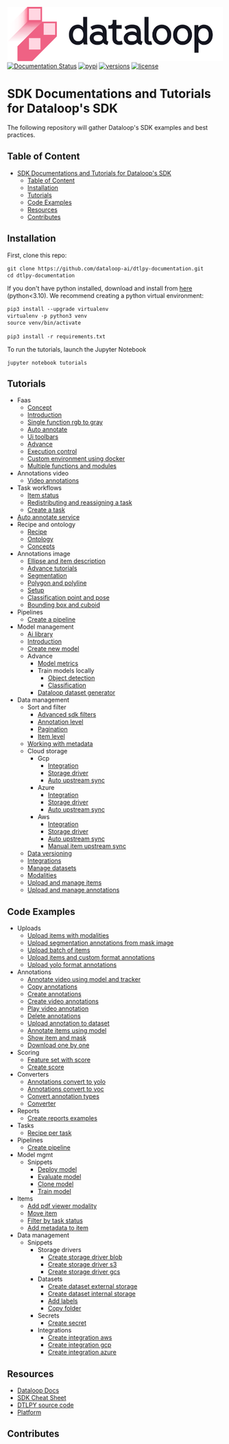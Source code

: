 ![LOGO](assets/site/logo.svg)
[![Documentation Status](https://readthedocs.org/projects/dtlpy/badge/?version=latest)](https://sdk-docs.dataloop.ai/en/latest/?badge=latest)
[![pypi](https://img.shields.io/pypi/v/dtlpy.svg)](https://pypi.org/project/dtlpy/)
[![versions](https://img.shields.io/pypi/pyversions/dtlpy.svg)](https://github.com/dataloop-ai/dtlpy)
[![license](https://img.shields.io/github/license/dataloop-ai/dtlpy-documentation.svg)](https://github.com/dataloop-ai/dtlpy-documentation/blob/master/LICENSE)

# SDK Documentations and Tutorials for Dataloop's SDK

The following repository will gather Dataloop's SDK examples and best practices.

## Table of Content

- [SDK Documentations and Tutorials for Dataloop's SDK](#sdk-documentations-and-tutorials-for-dataloops-sdk)
  - [Table of Content](#table-of-content)
  - [Installation](#installation)
  - [Tutorials](#tutorials)
  - [Code Examples](#code-examples)
  - [Resources](#resources)
  - [Contributes](#contributes)

## Installation

First, clone this repo:

```
git clone https://github.com/dataloop-ai/dtlpy-documentation.git
cd dtlpy-documentation
```

If you don't have python installed, download and install from [here](https://www.python.org/downloads/) (python<3.10).
We recommend creating a python virtual environment:

```
pip3 install --upgrade virtualenv
virtualenv -p python3 venv
source venv/bin/activate

pip3 install -r requirements.txt
```

To run the tutorials, launch the Jupyter Notebook

```
jupyter notebook tutorials
```

## Tutorials

* Faas
  *  [Concept](tutorials/faas/concept/chapter.ipynb)
  *  [Introduction](tutorials/faas/introduction/chapter.ipynb)
  *  [Single function rgb to gray](tutorials/faas/single_function_rgb_to_gray/chapter.ipynb)
  *  [Auto annotate](tutorials/faas/auto_annotate/chapter.ipynb)
  *  [Ui toolbars](tutorials/faas/ui_toolbars/chapter.ipynb)
  *  [Advance](tutorials/faas/advance/chapter.ipynb)
  *  [Execution control](tutorials/faas/execution_control/chapter.ipynb)
  *  [Custom environment using docker](tutorials/faas/custom_environment_using_docker/chapter.ipynb)
  *  [Multiple functions and modules](tutorials/faas/multiple_functions_and_modules/chapter.ipynb)
* Annotations video
  *  [Video annotations](tutorials/annotations_video/video_annotations/chapter.ipynb)
* Task workflows
  *  [Item status](tutorials/task_workflows/item_status/chapter.ipynb)
  *  [Redistributing and reassigning a task](tutorials/task_workflows/redistributing_and_reassigning_a_task/chapter.ipynb)
  *  [Create a task](tutorials/task_workflows/create_a_task/chapter.ipynb)
*  [Auto annotate service](tutorials/auto_annotate_service/chapter.ipynb)
* Recipe and ontology
  *  [Recipe](tutorials/recipe_and_ontology/recipe/chapter.ipynb)
  *  [Ontology](tutorials/recipe_and_ontology/ontology/chapter.ipynb)
  *  [Concepts](tutorials/recipe_and_ontology/concepts/chapter.ipynb)
* Annotations image
  *  [Ellipse and item description](tutorials/annotations_image/ellipse_and_item_description/chapter.ipynb)
  *  [Advance tutorials](tutorials/annotations_image/advance_tutorials/chapter.ipynb)
  *  [Segmentation](tutorials/annotations_image/segmentation/chapter.ipynb)
  *  [Polygon and polyline](tutorials/annotations_image/polygon_and_polyline/chapter.ipynb)
  *  [Setup](tutorials/annotations_image/setup/chapter.ipynb)
  *  [Classification point and pose](tutorials/annotations_image/classification_point_and_pose/chapter.ipynb)
  *  [Bounding box and cuboid](tutorials/annotations_image/bounding_box_and_cuboid/chapter.ipynb)
* Pipelines
  *  [Create a pipeline](tutorials/pipelines/create_a_pipeline/chapter.ipynb)
* Model management
  *  [Ai library](tutorials/model_management/ai_library/chapter.ipynb)
  *  [Introduction](tutorials/model_management/introduction/chapter.ipynb)
  *  [Create new model](tutorials/model_management/create_new_model/chapter.ipynb)
  * Advance
    *  [Model metrics](tutorials/model_management/advance/model_metrics/chapter.ipynb)
    * Train models locally
      *  [Object detection](tutorials/model_management/advance/train_models_locally/object_detection/chapter.ipynb)
      *  [Classification](tutorials/model_management/advance/train_models_locally/classification/chapter.ipynb)
    *  [Dataloop dataset generator](tutorials/model_management/advance/dataloop_dataset_generator/chapter.ipynb)
* Data management
  * Sort and filter
    *  [Advanced sdk filters](tutorials/data_management/sort_and_filter/advanced_sdk_filters/chapter.ipynb)
    *  [Annotation level](tutorials/data_management/sort_and_filter/annotation_level/chapter.ipynb)
    *  [Pagination](tutorials/data_management/sort_and_filter/pagination/chapter.ipynb)
    *  [Item level](tutorials/data_management/sort_and_filter/item_level/chapter.ipynb)
  *  [Working with metadata](tutorials/data_management/working_with_metadata/chapter.ipynb)
  * Cloud storage
    * Gcp
      *  [Integration](tutorials/data_management/cloud_storage/gcp/integration/chapter.ipynb)
      *  [Storage driver](tutorials/data_management/cloud_storage/gcp/storage_driver/chapter.ipynb)
      *  [Auto upstream sync](tutorials/data_management/cloud_storage/gcp/auto_upstream_sync/chapter.ipynb)
    * Azure
      *  [Integration](tutorials/data_management/cloud_storage/azure/integration/chapter.ipynb)
      *  [Storage driver](tutorials/data_management/cloud_storage/azure/storage_driver/chapter.ipynb)
      *  [Auto upstream sync](tutorials/data_management/cloud_storage/azure/auto_upstream_sync/chapter.ipynb)
    * Aws
      *  [Integration](tutorials/data_management/cloud_storage/aws/integration/chapter.ipynb)
      *  [Storage driver](tutorials/data_management/cloud_storage/aws/storage_driver/chapter.ipynb)
      *  [Auto upstream sync](tutorials/data_management/cloud_storage/aws/auto_upstream_sync/chapter.ipynb)
      *  [Manual item upstream sync](tutorials/data_management/cloud_storage/aws/manual_item_upstream_sync/chapter.ipynb)
  *  [Data versioning](tutorials/data_management/data_versioning/chapter.ipynb)
  *  [Integrations](tutorials/data_management/integrations/chapter.ipynb)
  *  [Manage datasets](tutorials/data_management/manage_datasets/chapter.ipynb)
  *  [Modalities](tutorials/data_management/modalities/chapter.ipynb)
  *  [Upload and manage items](tutorials/data_management/upload_and_manage_items/chapter.ipynb)
  *  [Upload and manage annotations](tutorials/data_management/upload_and_manage_annotations/chapter.ipynb)

## Code Examples

* Uploads
  *  [Upload items with modalities](examples/uploads/upload_items_with_modalities.py)
  *  [Upload segmentation annotations from mask image](examples/uploads/upload_segmentation_annotations_from_mask_image.py)
  *  [Upload batch of items](examples/uploads/upload_batch_of_items.py)
  *  [Upload items and custom format annotations](examples/uploads/upload_items_and_custom_format_annotations.py)
  *  [Upload yolo format annotations](examples/uploads/upload_yolo_format_annotations.py)
* Annotations
  *  [Annotate video using model and tracker](examples/annotations/annotate_video_using_model_and_tracker.py)
  *  [Copy annotations](examples/annotations/copy_annotations.py)
  *  [Create annotations](examples/annotations/create_annotations.py)
  *  [Create video annotations](examples/annotations/create_video_annotations.py)
  *  [Play video annotation](examples/annotations/play_video_annotation.py)
  *  [Delete annotations](examples/annotations/delete_annotations.py)
  *  [Upload annotation to dataset](examples/annotations/upload_annotation_to_dataset.py)
  *  [Annotate items using model](examples/annotations/annotate_items_using_model.py)
  *  [Show item and mask](examples/annotations/show_item_and_mask.py)
  *  [Download one by one](examples/annotations/download_one_by_one.py)
* Scoring
  *  [Feature set with score](examples/scoring/feature_set_with_score.py)
  *  [Create score](examples/scoring/create_score.py)
* Converters
  *  [Annotations convert to yolo](examples/converters/annotations_convert_to_yolo.py)
  *  [Annotations convert to voc](examples/converters/annotations_convert_to_voc.py)
  *  [Convert annotation types](examples/converters/convert_annotation_types.py)
  *  [Converter](examples/converters/converter.py)
* Reports
  *  [Create reports examples](examples/reports/create_reports_examples.py)
* Tasks
  *  [Recipe per task](examples/tasks/recipe_per_task.py)
* Pipelines
  *  [Create pipeline](examples/pipelines/create_pipeline.py)
* Model mgmt
  * Snippets
    *  [Deploy model](examples/model_mgmt/snippets/deploy_model.py)
    *  [Evaluate model](examples/model_mgmt/snippets/evaluate_model.py)
    *  [Clone model](examples/model_mgmt/snippets/clone_model.py)
    *  [Train model](examples/model_mgmt/snippets/train_model.py)
* Items
  *  [Add pdf viewer modality](examples/items/add_pdf_viewer_modality.py)
  *  [Move item](examples/items/move_item.py)
  *  [Filter by task status](examples/items/filter_by_task_status.py)
  *  [Add metadata to item](examples/items/add_metadata_to_item.py)
* Data management
  * Snippets
    * Storage drivers
      *  [Create storage driver blob](examples/data_management/snippets/storage_drivers/create_storage_driver_blob.py)
      *  [Create storage driver s3](examples/data_management/snippets/storage_drivers/create_storage_driver_s3.py)
      *  [Create storage driver gcs](examples/data_management/snippets/storage_drivers/create_storage_driver_gcs.py)
    * Datasets
      *  [Create dataset external storage](examples/data_management/snippets/datasets/create_dataset_external_storage.py)
      *  [Create dataset internal storage](examples/data_management/snippets/datasets/create_dataset_internal_storage.py)
      *  [Add labels](examples/data_management/snippets/datasets/add_labels.py)
      *  [Copy folder](examples/data_management/snippets/datasets/copy_folder.py)
    * Secrets
      *  [Create secret](examples/data_management/snippets/secrets/create_secret.py)
    * Integrations
      *  [Create integration aws](examples/data_management/snippets/integrations/create_integration_aws.py)
      *  [Create integration gcp](examples/data_management/snippets/integrations/create_integration_gcp.py)
      *  [Create integration azure](examples/data_management/snippets/integrations/create_integration_azure.py)

## Resources

* [Dataloop Docs](https://dataloop.ai/docs)
* [SDK Cheat Sheet](https://dataloop.ai/docs/sdk-cheatsheet?highlight=cheat)
* [DTLPY source code](https://github.com/dataloop-ai/dtlpy)
* [Platform](https://console.dataloop.ai/)

## Contributes
